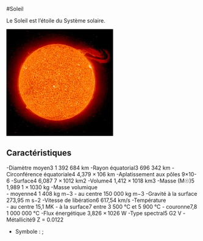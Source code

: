 #Soleil

Le Soleil est l’étoile du Système solaire.

![Icone du soleil](soleil.png)


## Caractéristiques

-Diamètre moyen3 	1 392 684 km
-Rayon équatorial3 	696 342 km
-Circonférence équatoriale4 	4,379 × 106 km
-Aplatissement aux pôles 	9×10-6
-Surface4 	6,087 7 × 1012 km2
-Volume4 	1,412 × 1018 km3
-Masse (M☉)5 	1,989 1 × 1030 kg
-Masse volumique 	
	- moyenne4 	1 408 kg m−3
	- au centre 	150 000 kg m−3
-Gravité à la surface 	273,95 m s−2
-Vitesse de libération6 	617,54 km/s
-Température 	
	- au centre 	15,1 MK
	- à la surface7 	entre 3 500 °C et 5 900 °C
	- couronne7,8 	1 000 000 °C
-Flux énergétique 	3,826 × 1026 W
-Type spectral5 	G2 V
-Métallicité9 	Z = 0.0122
- Symbole : ;

